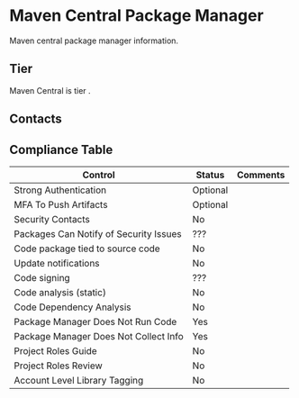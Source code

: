 # Maven Central Package Manager

Maven central package manager information.

## Tier

Maven Central is tier .

## Contacts



## Compliance Table

| Control | Status | Comments |
|---------|--------|--------|
| Strong Authentication | Optional |  |
| MFA To Push Artifacts | Optional |  |
| Security Contacts | No |  |
| Packages Can Notify of Security Issues | ??? |  |
| Code package tied to source code | No | |
| Update notifications | No |  |
| Code signing | ??? |  |
| Code analysis (static) | No |  |
| Code Dependency Analysis | No |  |
| Package Manager Does Not Run Code | Yes |  |
| Package Manager Does Not Collect Info | Yes |  |
| Project Roles Guide | No |  |
| Project Roles Review | No | |
| Account Level Library Tagging | No |  |